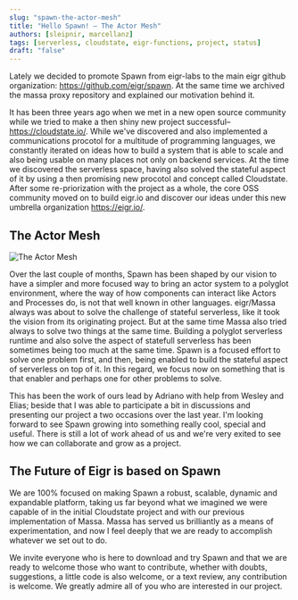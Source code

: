 ```yaml
---
slug: "spawn-the-actor-mesh"
title: "Hello Spawn! – The Actor Mesh"
authors: [sleipnir, marcellanz]
tags: [serverless, cloudstate, eigr-functions, project, status]
draft: "false"
---
```


Lately we decided to promote Spawn from eigr-labs to the main eigr github organization: https://github.com/eigr/spawn.
At the same time we archived the massa proxy repository and explained our motivation behind it.

It has been three years ago when we met in a new open source community while we tried to make a
then shiny new project successful–https://cloudstate.io/. While we've discovered and also implemented a communications
procotol for a multitude of programming languages, we constantly iterated on ideas how to build a system that is able to
scale and also being usable on many places not only on backend services. At the time we discovered the serverless space,
having also solved the stateful aspect of it by using a then promising new procotol and concept called Cloudstate. After
some re-priorization with the project as a whole, the core OSS community moved on to build eigr.io and discover our
ideas under this new umbrella organization https://eigr.io/.

## The Actor Mesh

![The Actor Mesh](/img/the_actor_mesh.svg "The Actor Mesh")

Over the last couple of months, Spawn has been shaped by our vision to have a simpler and more focused way to bring an
actor system to a polyglot environment, where the way of how components can interact like Actors and Processes do, is
not that well known in other languages. eigr/Massa always was about to solve the challenge of stateful serverless, like
it took the vision from its originating project. But at the same time Massa also tried always to solve two things at the
same time. Building a polyglot serverless runtime and also solve the aspect of statefull serverless has been sometimes
being too much at the same time. Spawn is a focused effort to solve one problem first, and then, being enabled to build
the stateful aspect of serverless on top of it. In this regard, we focus now on something that is that enabler and
perhaps one for other problems to solve.

This has been the work of ours lead by Adriano with help from Wesley and Elias; beside that I was able to participate a
bit in discussions and presenting our project a two occasions over the last year. I'm looking forward to see Spawn
growing into something really cool, special and useful. There is still a lot of work ahead of us and we're very exited
to see how we can collaborate and grow as a project.

## The Future of Eigr is based on Spawn

We are 100% focused on making Spawn a robust, scalable, dynamic and expandable platform, taking us far beyond what
we imagined we were capable of in the initial Cloudstate project and with our previous implementation of Massa.
Massa has served us brilliantly as a means of experimentation, and now I feel deeply that we are ready to accomplish
whatever we set out to do.

We invite everyone who is here to download and try Spawn and that we are ready to welcome those who want to contribute,
whether with doubts, suggestions, a little code is also welcome, or a text review, any contribution is welcome. We
greatly admire all of you who are interested in our project.